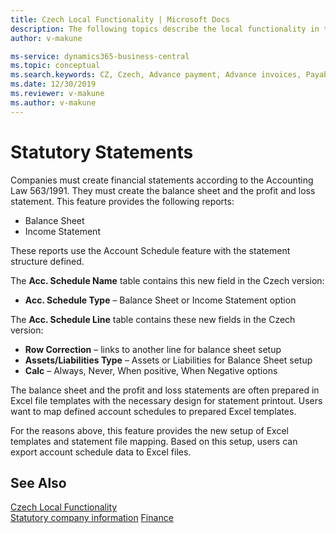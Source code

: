 ```yaml
---
title: Czech Local Functionality | Microsoft Docs
description: The following topics describe the local functionality in the Czech version of Business Central.
author: v-makune

ms-service: dynamics365-business-central
ms.topic: conceptual
ms.search.keywords: CZ, Czech, Advance payment, Advance invoices, Payables, Finance,  Cash, EET, Cash Desk
ms.date: 12/30/2019
ms.reviewer: v-makune
ms.author: v-makune
---
```



# Statutory Statements

Companies must create financial statements according to the Accounting Law 563/1991. They must create the balance sheet and the profit and loss statement.
This feature provides the following reports:

- Balance Sheet
- Income Statement

These reports use the Account Schedule feature with the statement structure defined.

The **Acc. Schedule Name** table contains this new field in the Czech version:
- **Acc. Schedule Type** – Balance Sheet or Income Statement option

The **Acc. Schedule Line** table contains these new fields in the Czech version:
- **Row Correction** – links to another line for balance sheet setup
- **Assets/Liabilities Type** – Assets or Liabilities for Balance Sheet setup
- **Calc** – Always, Never, When positive, When Negative options

The balance sheet and the profit and loss statements are often prepared in Excel file templates with the necessary design for statement printout. Users want to map defined account schedules to prepared Excel templates.

For the reasons above, this feature provides the new setup of Excel templates and statement file mapping. Based on this setup, users can export account schedule data to Excel files.

## See Also

[Czech Local Functionality](czech-local-functionality.md)  
[Statutory company information](statutory-company-information.md)
[Finance](../../finance.md)